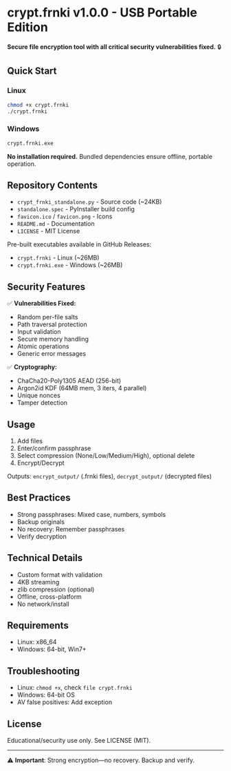 # crypt.frnki v1.0.0 - USB Portable Edition

**Secure file encryption tool with all critical security vulnerabilities fixed.** 🔒

## Quick Start

### Linux
```bash
chmod +x crypt.frnki
./crypt.frnki
```

### Windows
```cmd
crypt.frnki.exe
```

**No installation required.** Bundled dependencies ensure offline, portable operation.

## Repository Contents

- `crypt_frnki_standalone.py` - Source code (~24KB)
- `standalone.spec` - PyInstaller build config
- `favicon.ico` / `favicon.png` - Icons
- `README.md` - Documentation
- `LICENSE` - MIT License

Pre-built executables available in GitHub Releases:
- `crypt.frnki` - Linux (~26MB)
- `crypt.frnki.exe` - Windows (~26MB)

## Security Features

✅ **Vulnerabilities Fixed:**
- Random per-file salts
- Path traversal protection
- Input validation
- Secure memory handling
- Atomic operations
- Generic error messages

✅ **Cryptography:**
- ChaCha20-Poly1305 AEAD (256-bit)
- Argon2id KDF (64MB mem, 3 iters, 4 parallel)
- Unique nonces
- Tamper detection

## Usage

1. Add files
2. Enter/confirm passphrase 
3. Select compression (None/Low/Medium/High), optional delete
4. Encrypt/Decrypt

Outputs: `encrypt_output/` (.frnki files), `decrypt_output/` (decrypted files)

## Best Practices

- Strong passphrases: Mixed case, numbers, symbols
- Backup originals
- No recovery: Remember passphrases
- Verify decryption

## Technical Details

- Custom format with validation
- 4KB streaming
- zlib compression (optional)
- Offline, cross-platform
- No network/install

## Requirements

- Linux: x86_64
- Windows: 64-bit, Win7+

## Troubleshooting

- Linux: `chmod +x`, check `file crypt.frnki`
- Windows: 64-bit OS
- AV false positives: Add exception

## License

Educational/security use only. See LICENSE (MIT).

---

⚠️ **Important**: Strong encryption—no recovery. Backup and verify.